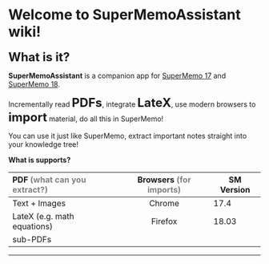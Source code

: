 # Welcome to SuperMemoAssistant wiki!

<font size="5">**What is it?**</font>

**SuperMemoAssistant** is a companion app for [SuperMemo 17](https://super-memo.com/supermemo17.html) and [SuperMemo 18](https://super-memo.com/supermemo18.html).

Incrementally read **<font size="5"> PDFs**</font>, integrate <font size="5"> **LateX**</font>, use modern browsers to <font size="5"> **import**</font> material, do all this in SuperMemo! 

You can use it just like SuperMemo, extract important notes straight into your knowledge tree!

**What is supports?**

| PDF <font color="gray">(what can you extract?)</font> | Browsers <font color="gray">(for imports)</font> | SM Version |
| :---------------------------------------------------- | :----------------------------------------------: | ---------- |
| Text + Images                                         |                      Chrome                      | 17.4       |
| LateX (e.g. math equations)                           |                     Firefox                      | 18.03      |
| sub-PDFs                                              |                                                  |            |

<hr>


<!--** Insert a short description of SMA ("why should you care ?" "features"),**
- **Insert links to websites (github, supermemo.wiki, ...)**
- **Insert a table of content**
- **Contributing**
- **Community (coming soon)**
- **Contacting us**-->

